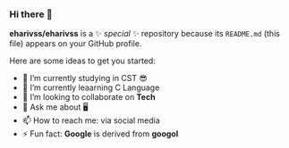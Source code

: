 ### Hi there 👋


**eharivss/eharivss** is a ✨ _special_ ✨ repository because its `README.md` (this file) appears on your GitHub profile.

Here are some ideas to get you started:

- 🔭 I’m currently studying in CST 😎
- 🌱 I’m currently leaarning C Language 
- 👯 I’m looking to collaborate on **Tech**
- 💬 Ask me about 🖥
- 📫 How to reach me: via social media
- ⚡ Fun fact: **Google** is derived from **googol**
